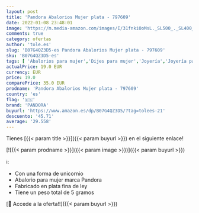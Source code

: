 ```yaml
---
layout: post
title: 'Pandora Abalorios Mujer plata - 797609'
date: 2022-01-08 23:48:01
image: 'https://m.media-amazon.com/images/I/31fnkiOoMsL._SL500_._SL400_.jpg'
comments: true
category: ofertas
author: 'tole.es'
slug: 'B07G4QZ3D5-es Pandora Abalorios Mujer plata - 797609'
sku: 'B07G4QZ3D5-es'
tags: [ 'Abalorios para mujer','Dijes para mujer','Joyería','Joyería para mujer','pandora', ]
actualPrice: 19.0 EUR
currency: EUR
price: 19.0
comparePrice: 35.0 EUR
prodname: 'Pandora Abalorios Mujer plata - 797609'
country: 'es'
flag: '🇪🇸'
brand: 'PANDORA'
buyurl: 'https://www.amazon.es/dp/B07G4QZ3D5/?tag=tolees-21'
descuento: '45.71'
average: '29.558'
---
```


Tienes [{{< param title >}}]({{< param buyurl >}}) en el siguiente enlace!

[![{{< param prodname >}}]({{< param image >}})]({{< param buyurl >}})

ℹ️:

- Con una forma de unicornio
- Abalorio para mujer marca Pandora
- Fabricado en plata fina de ley
- Tiene un peso total de 5 gramos

[🛒 Accede a la oferta!!]({{< param buyurl >}})
